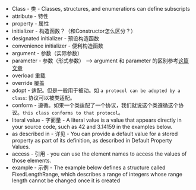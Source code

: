 
- Class - 类 - Classes, structures, and enumerations can define subscripts
- attribute - 特性
- property - 属性
- initializer - 构造函数？（和Constructor怎么区分？）
- designated initializer - 预设构造函数
- convenience initializer - 便利构造函数
- argument - 参数（实际参数）
- parameter - 参数（形式参数） --> argument 和 parameter 的区别参考[这篇文章](http://www.blogjava.net/flysky19/articles/89963.html)
- overload 重载
- override 覆盖
- adopt - 适配。但是一般用于被动。如 `a protocol can be adopted by a class`: 协议可以被类适配。
- conform - 遵循。如果一个类适配了一个协议，我们就说这个类遵循这个协议。`this class conforms to that protocol`。
- literal value - 字面量 - A literal value is a value that appears directly in your source code, such as 42 and 3.14159 in the examples below.
- as described in - 详见 - You can provide a default value for a stored property as part of its definition, as described in Default Property Values.
- access - 引用 - you can use the element names to access the values of those elements.
- example - 示例 - The example below defines a structure called FixedLengthRange, which describes a range of integers whose range length cannot be changed once it is created

